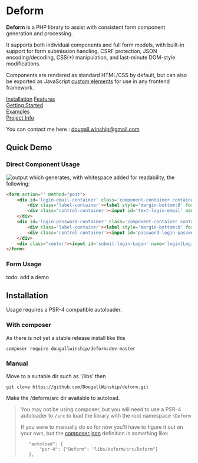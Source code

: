 # Deform
**Deform** is a PHP library to assist with consistent form component generation and processing.

It supports both individual components and full form models, with built-in support for form submission handling, CSRF protection, JSON encoding/decoding, CSS(*) manipulation, and last-minute DOM-style modifications.

Components are rendered as standard HTML/CSS by default, but can also be exported as JavaScript [custom elements](https://developer.mozilla.org/en-US/docs/Web/API/Web_components/Using_custom_elements) for use in any frontend framework.

[Installation](#installation)
[Features](./docs/Features.md)  
[Getting Started](./docs/GettingStarted.md)  
[Examples](./docs/Examples.md)  
[Project Info](./docs/ProjectInfo.md)  

You can contact me here : [dougall.winship@gmail.com](mailto:dougall.winship@gmail.com)

## Quick Demo

### Direct Component Usage
![output](./docs/example.gif)
which generates, with whitespace added for readability, the following:
```html
<form action="" method="post">
    <div id='login-email-container' class='component-container container-type-text'>
        <div class='label-container'><label style='margin-bottom:0' for='text-login-email'>Email <span class="required">*</span></label></div>
        <div class='control-container'><input id='text-login-email' name='login[email]' type='text'></div>
    </div>
    <div id='login-password-container' class='component-container container-type-password'>
        <div class='label-container'><label style='margin-bottom:0' for='password-login-password'>Password <span class="required">*</span></label></div>
        <div class='control-container'><input id='password-login-password' name='login[password]' type='password'></div>
    </div>
    <div class="center"><input id='submit-login-Login' name='login[Login]' type='submit' value='Login'></div>
</form>
```

### Form Usage
todo: add a demo

## Installation
<a name='installation'></a>

Usage requires a PSR-4 compatible autoloader.

### With composer
As there is not yet a stable release install like this
```
composer require dougallwinship/deform:dev-master
```

### Manual
Move to a suitable dir such as '/libs' then
```
git clone https://github.com/DougallWinship/deform.git
```

Make the /deform/src dir available to autoload.

> You may not be using composer, but you will need to use a PSR-4 autoloader to ```/src``` to load the library with
> the root namespace ```\Deform```
>
> If you were to manually do so for now you'll have to figure it out on your own, but the [composer.json](./composer.json)
> definition is something like:
> ```
>    "autoload": {
>        "psr-4": {"Deform": "libs/deform/src/Deform"}
>    },
>```

